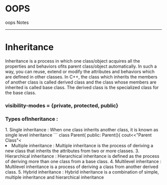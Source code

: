 # OOPS
oops Notes
<hr/>

# Inheritance
Inheritance is a process in which one class/object acquires all the properties and behaviors ofits parent class/object automatically. In such a way, you can reuse, extend or modify the attributes and behaviors which are defined in other classes. In C++, the class which inherits the members of another class is called derived class and the class whose members are inherited is called base class. The derived class is the specialized class for the base class.
<h3>visibility-modes = {private, protected, public} </h3>
<h3>Types ofInheritance :</h3>
1. Single inheritance : When one class inherits another class, it is known as single level inheritance
```
class Parent{
    public:
    Parent(){
        cout<<"Parent Class"<<endl;
    }
};
class Child: public Parent{
    public:
    Child(){
        cout<<"child class"<<endl;
    }
};
```

2. Multiple inheritance : Multiple inheritance is the process of deriving a new class that inherits the attributes from two or more classes. 3. Hierarchical inheritance : Hierarchical inheritance is defined as the process of deriving more than one class from a base class. 4. Multilevel inheritance : Multilevel inheritance is a process of deriving a class from another derived class. 5. Hybrid inheritance : Hybrid inheritance is a combination of simple, multiple inheritance and hierarchical inheritance

